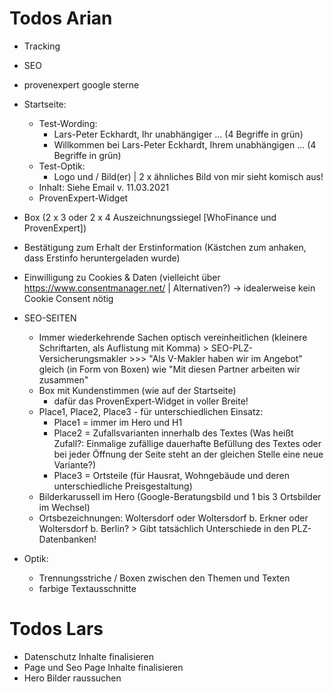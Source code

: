 # Todos Arian
- Tracking
- SEO
- provenexpert google sterne

- Startseite:
    -   Test-Wording: 
        -   Lars-Peter Eckhardt, Ihr unabhängiger ... (4 Begriffe in grün)
        -   Willkommen bei Lars-Peter Eckhardt, Ihrem unabhängigen ... (4 Begriffe in grün)
    -   Test-Optik:
        -   Logo und / Bild(er) | 2 x ähnliches Bild von mir sieht komisch aus!
    -   Inhalt: Siehe Email v. 11.03.2021
    -   ProvenExpert-Widget

- Box   (2 x 3 oder 2 x 4 Auszeichnungssiegel [WhoFinance und ProvenExpert])

- Bestätigung zum Erhalt der Erstinformation (Kästchen zum anhaken, dass Erstinfo heruntergeladen wurde)
- Einwilligung zu Cookies & Daten (vielleicht über https://www.consentmanager.net/ | Alternativen?) -> idealerweise kein Cookie Consent nötig

- SEO-SEITEN
    -   Immer wiederkehrende Sachen optisch vereinheitlichen (kleinere Schriftarten, als Auflistung mit Komma) > SEO-PLZ-Versicherungsmakler >>> "Als V-Makler haben wir im Angebot" gleich (in Form von Boxen) wie "Mit diesen Partner arbeiten wir zusammen" 
    -   Box mit Kundenstimmen (wie auf der Startseite)
        -   dafür das ProvenExpert-Widget in voller Breite!
    -   Place1, Place2, Place3 - für unterschiedlichen Einsatz: 
        -   Place1 = immer im Hero und H1
        -   Place2 = Zufallsvarianten innerhalb des Textes (Was heißt Zufall?: Einmalige zufällige dauerhafte Befüllung des Textes oder bei jeder Öffnung der Seite steht an der gleichen Stelle eine neue Variante?)
        -   Place3 = Ortsteile (für Hausrat, Wohngebäude und deren unterschiedliche Preisgestaltung)
    -   Bilderkarussell im Hero (Google-Beratungsbild und 1 bis 3 Ortsbilder im Wechsel)
    -   Ortsbezeichnungen: Woltersdorf oder Woltersdorf b. Erkner oder Woltersdorf b. Berlin? > Gibt tatsächlich Unterschiede in den PLZ-Datenbanken!

- Optik:
    -   Trennungsstriche / Boxen zwischen den Themen und Texten
    -   farbige Textausschnitte

# Todos Lars

- Datenschutz Inhalte finalisieren
- Page und Seo Page Inhalte finalisieren
- Hero Bilder raussuchen